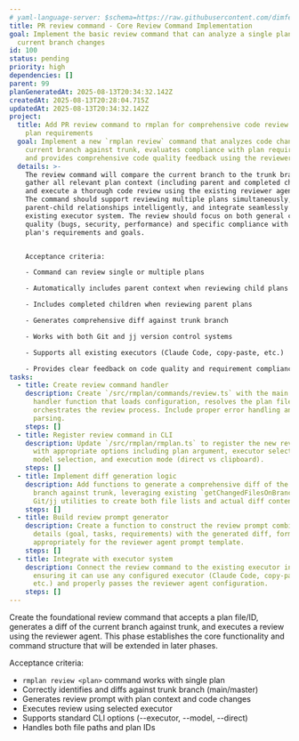 ```yaml
---
# yaml-language-server: $schema=https://raw.githubusercontent.com/dimfeld/llmutils/main/schema/rmplan-plan-schema.json
title: PR review command - Core Review Command Implementation
goal: Implement the basic review command that can analyze a single plan against
  current branch changes
id: 100
status: pending
priority: high
dependencies: []
parent: 99
planGeneratedAt: 2025-08-13T20:34:32.142Z
createdAt: 2025-08-13T20:28:04.715Z
updatedAt: 2025-08-13T20:34:32.142Z
project:
  title: Add PR review command to rmplan for comprehensive code review against
    plan requirements
  goal: Implement a new `rmplan review` command that analyzes code changes on the
    current branch against trunk, evaluates compliance with plan requirements,
    and provides comprehensive code quality feedback using the reviewer agent.
  details: >-
    The review command will compare the current branch to the trunk branch,
    gather all relevant plan context (including parent and completed children),
    and execute a thorough code review using the existing reviewer agent prompt.
    The command should support reviewing multiple plans simultaneously, handle
    parent-child relationships intelligently, and integrate seamlessly with the
    existing executor system. The review should focus on both general code
    quality (bugs, security, performance) and specific compliance with the
    plan's requirements and goals.


    Acceptance criteria:

    - Command can review single or multiple plans

    - Automatically includes parent context when reviewing child plans

    - Includes completed children when reviewing parent plans

    - Generates comprehensive diff against trunk branch

    - Works with both Git and jj version control systems

    - Supports all existing executors (Claude Code, copy-paste, etc.)

    - Provides clear feedback on code quality and requirement compliance
tasks:
  - title: Create review command handler
    description: Create `/src/rmplan/commands/review.ts` with the main command
      handler function that loads configuration, resolves the plan file, and
      orchestrates the review process. Include proper error handling and option
      parsing.
    steps: []
  - title: Register review command in CLI
    description: Update `/src/rmplan/rmplan.ts` to register the new review command
      with appropriate options including plan argument, executor selection,
      model selection, and execution mode (direct vs clipboard).
    steps: []
  - title: Implement diff generation logic
    description: Add functions to generate a comprehensive diff of the current
      branch against trunk, leveraging existing `getChangedFilesOnBranch()` and
      Git/jj utilities to create both file lists and actual diff content.
    steps: []
  - title: Build review prompt generator
    description: Create a function to construct the review prompt combining plan
      details (goal, tasks, requirements) with the generated diff, formatting it
      appropriately for the reviewer agent prompt template.
    steps: []
  - title: Integrate with executor system
    description: Connect the review command to the existing executor infrastructure,
      ensuring it can use any configured executor (Claude Code, copy-paste,
      etc.) and properly passes the reviewer agent configuration.
    steps: []
---
```


Create the foundational review command that accepts a plan file/ID, generates a diff of the current branch against trunk, and executes a review using the reviewer agent. This phase establishes the core functionality and command structure that will be extended in later phases.

Acceptance criteria:
- `rmplan review <plan>` command works with single plan
- Correctly identifies and diffs against trunk branch (main/master)
- Generates review prompt with plan context and code changes
- Executes review using selected executor
- Supports standard CLI options (--executor, --model, --direct)
- Handles both file paths and plan IDs

